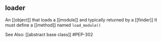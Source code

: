 ## **loader**
An [[object]] that loads a [[module]] and typically returned by a [[finder]]
It must define a [[method]] named `load_module()`

See Also: [[abstract base class]]
#PEP-302 
